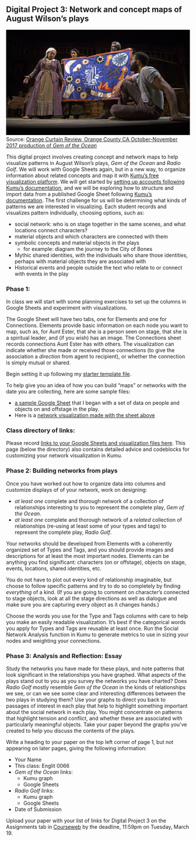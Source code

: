 ## Digital Project 3: Network and concept maps of August Wilson’s plays

![Gem City of Bones](gemCityBones.jpg)
Source: [Orange Curtain Review, Orange County CA October-November 2017 production of *Gem of the Ocean*](http://theorangecurtainrev.com/gem-of-the-ocean-south-coast-repertory-in-costa-mesa-review/)

This digital project involves creating concept and network maps to help visualize patterns in August Wilson’s plays, *Gem of the Ocean* and *Radio Golf*. We will work with Google Sheets again, but in a new way, to organize information about related concepts and map it with [Kumu’s free visualization platform](https://kumu.io/). We will get started by [setting up accounts following Kumu’s documentation](https://docs.kumu.io/getting-started/first-steps.html), and we will be exploring how to structure and import data from a published Google Sheet following [Kumu’s documentation](https://docs.kumu.io/guides/import.html). The first challenge for us will be determining what kinds of patterns we are interested in visualizing. Each student records and visualizes pattern individually, choosing options, such as:

* social network: who is on stage together in the same scenes, and what locations connect characters?
* material objects and which characters are connected with them
* symbolic concepts and material objects in the plays
    * for example: diagram the journey to the City of Bones 
* Mythic shared identities, with the individuals who share those identities, perhaps with material objects they are associated with
* Historical events and people outside the text who relate to or connect with events in the play


### Phase 1: 
In class we will start with some planning exercises to set up the columns in Google Sheets and experiment with visualizations.

The Google Sheet will have two tabs, one for Elements and one for Connections. Elements provide basic information on each node you want to map, such as, for Aunt Ester, that she is a person seen on stage, that she is a spiritual leader, and (if you wish) has an image. The Connections sheet records connections Aunt Ester has with others. The visualization can indicate whether she made or received those connections (to give the association a *direction* from agent to recipient), or whether the connection is simply mutual or shared. 

Begin setting it up following my [starter template file](https://docs.google.com/spreadsheets/d/1i-4uVGx8SCdELPQIkLW9d3PVmj8BcJcrvnPzxLsIPH4/edit?usp=sharing).

To help give you an idea of how you can build “maps” or networks with the date you are collecting, here are some sample files:
* [a sample Google Sheet](https://docs.google.com/spreadsheets/d/1W72Vx7JVN0GysZ1x0tHR5Z5ULHBYCvnqkZzjnF7i0I0/edit?usp=sharing) that I began with a set of data on people and objects on and offstage in the play.
* Here is a [network visualization made with the sheet above](https://kumu.io/ebeshero/dr-bs-august-wilson-experimental-network#augustwilsonstarter)

### Class directory of links:
Please record <a href="https://docs.google.com/document/d/1VUYv9wUKrObej-rgQOHUkAAnH2BKQYTIa54CSFA4rtU/edit?usp=sharing">links to your Google Sheets and visualization files here</a>. This page (below the directory) also contains detailed advice and codeblocks for customizing your network visualization in Kumu.

### Phase 2: Building networks from plays
Once you have worked out how to organize data into columns and customize displays of of your network, work on designing:

* *at least one* complete and thorough network of a collection of relationships interesting to you to represent the complete play, *Gem of the Ocean*. 
* *at least one* complete and thorough network of a *related* collection of relationships (re-using at least some of your types and tags) to represent the complete play, *Radio Golf*.    

Your networks should be developed from Elements with a coherently organized set of Types and Tags, and you should provide images and descriptions for at least the most important nodes. Elements can be anything you find significant: characters (on or offstage), objects on stage, events, locations, shared identities, etc. 

You do not have to plot out every kind of relationship imaginable, but choose to follow specific patterns and try to do so completely by finding *everything* of a kind. (If you are going to comment on character’s connected to stage objects, look at all the stage directions as well as dialogue and make sure you are capturing every object as it changes hands.) 

Choose the words you use for the Type and Tags columns with care to help you make an easily readable visualization. It’s best if the categorical words you apply for Types and Tags are reusable at least once. Run the Social Network Analysis function in Kumu to generate metrics to use in sizing your nodes and weighting your connections. 

### Phase 3: Analysis and Reflection: Essay
Study the networks you have made for these plays, and note patterns that look significant in the relationships you have graphed. What aspects of the plays stand out to you as you survey the networks you have charted? Does *Radio Golf* mostly resemble *Gem of the Ocean* in the kinds of relationships we see, or can we see some clear and interesting differences between the two plays in studying them? Use your graphs to direct you back to passages of interest in each play that help to highlight something important about the social network in each play. You might concentrate on patterns that highlight tension and conflict, and whether these are associated with particularly meaningful objects. Take your paper beyond the graphs you've created to help you discuss the contents of the plays. 

Write a heading to your paper on the top left corner of page 1, but not appearing on later pages, giving the following information:

* Your Name
* This class: Englit 0066
* *Gem of the Ocean* links:
  * Kumu graph
  * Google Sheets
* *Radio Golf* links:
  * Kumu graph  
  * Google Sheets 
* Date of Submission

Upload your paper with your list of links for Digital Project 3 on the Assignments tab in [Courseweb](https://courseweb.pitt.edu) by the deadline, 11:59pm on Tuesday, March 19.  
